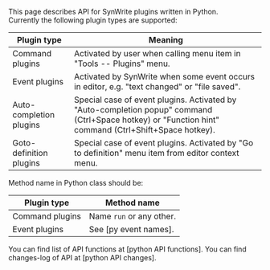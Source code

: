 This page describes API for SynWrite plugins written in Python.  
Currently the following plugin types are supported:

Plugin type | Meaning
------------|--------
Command plugins | Activated by user when calling menu item in "Tools -- Plugins" menu.
Event plugins | Activated by SynWrite when some event occurs in editor, e.g. "text changed" or "file saved".
Auto-completion plugins | Special case of event plugins. Activated by "Auto-completion popup" command (Ctrl+Space hotkey) or "Function hint" command (Ctrl+Shift+Space hotkey).
Goto-definition plugins | Special case of event plugins. Activated by "Go to definition" menu item from editor context menu.

Method name in Python class should be:

Plugin type | Method name
------------|------------
Command plugins | Name `run` or any other.
Event plugins | See [py event names].

You can find list of API functions at [python API functions].
You can find changes-log of API at [python API changes].
